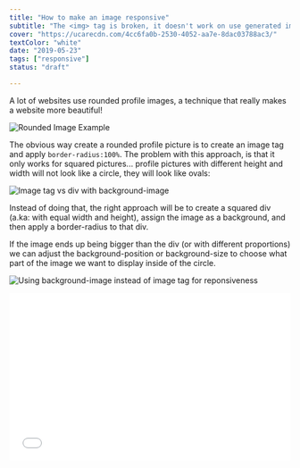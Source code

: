 ```yaml
---
title: "How to make an image responsive"
subtitle: "The <img> tag is broken, it doesn't work on use generated images because they loose proportions, here is how to work around it."
cover: "https://ucarecdn.com/4cc6fa0b-2530-4052-aa7e-8dac03788ac3/"
textColor: "white"
date: "2019-05-23"
tags: ["responsive"]
status: "draft"

---
```


A lot of websites use rounded profile images, a technique that really makes a website more beautiful!

![Rounded Image Example](https://ucarecdn.com/9edb713a-3a80-442a-9fc5-dd5caa9da62f/ScreenShot20190524at114329AM.png)

The obvious way create a rounded profile picture is to create an image tag and apply `border-radius:100%`. The problem with this approach, is that it only works for squared pictures... profile pictures with different height and width will not look like a circle, they will look like ovals: 

![Image tag vs div with background-image](https://ucarecdn.com/bf1262c0-cce2-4d73-a708-702633410341/ScreenShot20190524at120952PM.png)

Instead of doing that, the right approach will be to create a squared div (a.ka: with equal width and height), assign the image as a background, and then apply a border-radius to that div.

If the image ends up being bigger than the div (or with different proportions) we can adjust the background-position or background-size to choose what part of the image we want to display inside of the circle.

![Using background-image instead of image tag for reponsiveness](https://ucarecdn.com/1251c891-ac88-464f-ae58-5c9d7abe081c/ScreenShot20190524at121150PM.png)

<iframe width="100%" height="300" src="//jsfiddle.net/BreatheCode/Lge30ypv/4/embedded/html,css,result/dark/" allowfullscreen="allowfullscreen" allowpaymentrequest frameborder="0"></iframe>
